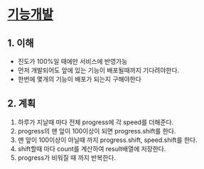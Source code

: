 # [기능개발](https://programmers.co.kr/learn/courses/30/lessons/42586)

## 1. 이해

- 진도가 100%일 때에만 서비스에 반영가능
- 먼저 개발되어도 앞에 있는 기능이 배포될때까지 기다려야한다.
- 한번에 몇개의 기능이 배포가 되는지 구해야한다

## 2. 계획

1. 하루가 지날때 마다 전체 progress에 각 speed를 더해준다.
2. progress의 맨 앞이 100이상이 되면 progress.shift를 한다.
3. 맨 앞이 100이상이 아닐때 까지 progress.shift, speed.shift를 한다.
4. shift할때 마다 count를 계산하여 result배열에 저장한다.
5. progress가 비워질 때 까지 반복한다.